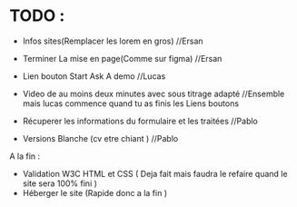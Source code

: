 # TODO : 
- Infos sites(Remplacer les lorem en gros) //Ersan
- Terminer La mise en page(Comme sur figma) //Ersan

- Lien bouton Start Ask A demo //Lucas
- Video de au moins deux minutes avec sous titrage adapté //Ensemble mais lucas commence quand tu as finis les Liens boutons

- Récuperer les informations du formulaire et les traitées //Pablo
- Versions Blanche (cv etre chiant ) //Pablo



A la fin : 

- Validation W3C HTML et CSS ( Deja fait mais faudra le refaire quand le site sera 100% fini )
- Héberger le site (Rapide donc a la fin )
  
